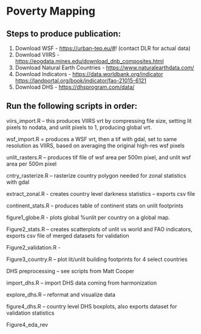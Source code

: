 # Poverty Mapping


## Steps to produce publication:

1. Download WSF - https://urban-tep.eu/#! (contact DLR for actual data)
2. Download VIIRS - https://eogdata.mines.edu/download_dnb_composites.html
3. Download Natural Earth Countries - https://www.naturalearthdata.com/
4. Download Indicators -	https://data.worldbank.org/indicator	https://landportal.org/book/indicator/fao-21015-6121
5. Download DHS - https://dhsprogram.com/data/


## Run the following scripts in order:

viirs_import.R – this produces VIIRS vrt by compressing file size, setting lit pixels to nodata, and unlit pixels to 1, producing global vrt.

wsf_import.R  = produces a WSF vrt, then a tif with gdal, set to same resolution as VIIRS, based on averaging the original high-res wsf pixels

unlit_rasters.R – produces tif file of wsf area per 500m pixel, and unlit wsf area per 500m pixel

cntry_rasterize.R – rasterize country polygon needed for zonal statistics with gdal

extract_zonal.R - creates country level darkness statistics – exports csv file

continent_stats.R – produces table of continent stats on unlit footprints

figure1_globe.R - plots global %unlit per country on a global map.

Figure2_stats.R – creates scatterplots of unlit vs world and FAO indicators, exports csv file of merged datasets for validation

Figure2_validation.R - 

Figure3_country.R – plot lit/unlit building footprints for 4 select countries

DHS preprocessing – see scripts from Matt Cooper

import_dhs.R – import DHS data coming from harmonization

explore_dhs.R – reformat and visualize data

figure4_dhs.R – country level DHS boxplots, also exports dataset for validation statistics

Figure4_eda_rev

